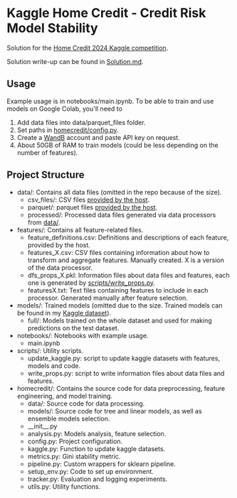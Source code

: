 # Kaggle Home Credit - Credit Risk Model Stability

Solution for the [Home Credit 2024 Kaggle competition](https://www.kaggle.com/competitions/home-credit-credit-risk-model-stability).

Solution write-up can be found in [Solution.md](https://github.com/evgeniavolkova/kagglehomecredit2024/blob/master/Solution.md).

## Usage
Example usage is in notebooks/main.ipynb. To be able to train and use models on Google Colab, you'll need to
1. Add data files into data/parquet_files folder.
2. Set paths in [homecredit/config.py](https://github.com/evgeniavolkova/kagglehomecredit2024/blob/master/homecredit/config.py).
3. Create a [WandB](https://wandb.ai/home) account and paste API key on request.
4. About 50GB of RAM to train models (could be less depending on the number of features).

## Project Structure

- data/: Contains all data files (omitted in the repo because of the size).
    - csv_files/: CSV files [provided by the host](https://www.kaggle.com/competitions/home-credit-credit-risk-model-stability/data).
    - parquet/: parquet files [provided by the host](https://www.kaggle.com/competitions/home-credit-credit-risk-model-stability/data).
    - processed/: Processed data files generated via data processors from [data/](https://github.com/evgeniavolkova/kagglehomecredit2024/tree/master/homecredit/data).
- features/: Contains all feature-related files.
    - feature_definitions.csv: Definitions and descriptions of each feature, provided by the host.
    - features_X.csv: CSV files containing information about how to transform and aggregate features. Manually created. X is a version of the data processor.
    - dfs_props_X.pkl: Information files about data files and features, each one is generated by [scripts/write_props.py](https://github.com/evgeniavolkova/kagglehomecredit2024/blob/master/scripts/write_props.py).
    - featuresX.txt: Text files containing features to include in each processor. Generated manually after feature selection.
- models/: Trained models (omitted due to the size. Trained models can be found in my [Kaggle dataset](https://www.kaggle.com/datasets/eivolkova/homecredit-models)).
    - full/: Models trained on the whole dataset and used for making predictions on the test dataset.
- notebooks/: Notebooks with example usage.
    - main.ipynb
- scripts/: Utility scripts.
    - update_kaggle.py: script to update kaggle datasets with features, models and code.
    - write_props.py: script to write information files about data files and features.
- homecredit/: Contains the source code for data preprocessing, feature engineering, and model training.
    - data/: Source code for data processing.
    - models/: Source code for tree and linear models, as well as ensemble models selection.
    - \_\_init__.py
    - analysis.py: Models analysis, feature selection.
    - config.py: Project configuration.
    - kaggle.py: Function to update kaggle datasets.
    - metrics.py: Gini stability metric.
    - pipeline.py: Custom wrappers for sklearn pipeline.
    - setup_env.py: Code to set up environment.
    - tracker.py: Evaluation and logging experiments.
    - utils.py: Utility functions.